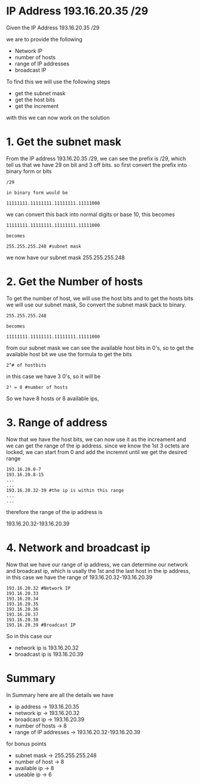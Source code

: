 <!-- @format -->

# IP Address 193.16.20.35 /29

Given the IP Address 193.16.20.35 /29

we are to provide the following

- Network IP
- number of hosts
- range of IP addresses
- broadcast IP

To find this we will use the following steps

- get the subnet mask
- get the host bits
- get the increment

with this we can now work on the solution

# 1. Get the subnet mask

From the IP address 193.16.20.35 /29, we can see the prefix is /29, which tell us that we have 29 on bit and 3 off bits. so first convert the prefix into binary form or bits

```
/29

in binary form would be

11111111.11111111.11111111.11111000
```

we can convert this back into normal digits or base 10, this becomes

```
11111111.11111111.11111111.11111000

becomes

255.255.255.248 #subnet mask

```

we now have our subnet mask 255.255.255.248

# 2. Get the Number of hosts

To get the number of host, we will use the host bits and to get the hosts bits we will use our subnet mask, So convert the subnet mask back to binary.

```
255.255.255.248

becomes

11111111.11111111.11111111.11111000
```

from our subnet mask we can see the available host bits in 0's, so to get the available host bit we use the formula to get the bits

```
2^# of hostbits
```

in this case we have 3 0's, so it will be

```
2³ = 8 #number of hosts
```

So we have 8 hosts or 8 available ips,

# 3. Range of address

Now that we have the host bits, we can now use it as the increament and we can get the range of the ip address. since we know the 1st 3 octets are locked, we can start from 0 and add the incremnt until we get the desired range

```
193.16.20.0-7
193.16.20.8-15
...
...
193.16.20.32-39 #the ip is within this range
...
...
```

therefore the range of the ip address is

193.16.20.32-193.16.20.39

# 4. Network and broadcast ip

Now that we have our range of ip address, we can determine our network and broadcast ip, which is usally the 1st and the last host in the ip address,
in this case we have the range of 193.16.20.32-193.16.20.39

```
193.16.20.32 #Network IP
193.16.20.33
193.16.20.34
193.16.20.35
193.16.20.36
193.16.20.37
193.16.20.38
193.16.20.39 #Broadcast IP
```

So in this case our

- network ip is 193.16.20.32
- broadcast ip is 193.16.20.39

# Summary

In Summary here are all the details we have

- ip address -> 193.16.20.35
- network ip -> 193.16.20.32
- broadcast ip -> 193.16.20.39
- number of hosts -> 8
- range of IP addresses -> 193.16.20.32-193.16.20.39

for bonus points

- subnet mask -> 255.255.255.248
- number of host -> 8
- available ip -> 8
- useable ip -> 6
